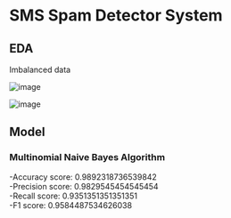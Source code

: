 # SMS Spam Detector System

## EDA

Imbalanced data

![image](https://user-images.githubusercontent.com/77159058/196051343-69bf4049-6d67-4f7d-a973-2bb31178e168.png)


![image](https://user-images.githubusercontent.com/77159058/196051443-080aec88-fbe9-4207-8658-a8e8de13c461.png)



  
## Model


### Multinomial Naive Bayes Algorithm  

-Accuracy score:  0.9892318736539842  
-Precision score:  0.9829545454545454  
-Recall score:  0.9351351351351351  
-F1 score:  0.9584487534626038  


